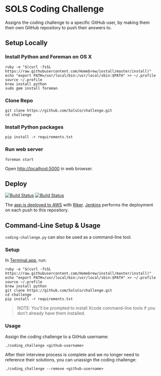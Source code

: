 # SOLS Coding Challenge

Assigns the coding challenge to a specific GitHub user,
by making them their own GitHub repository to push their answers to.

## Setup Locally

### Install Python and Foreman on OS X

```
ruby -e "$(curl -fsSL https://raw.githubusercontent.com/Homebrew/install/master/install)"
echo "export PATH=/usr/local/bin:/usr/local/sbin:$PATH" >> ~/.profile
source ~/.profile
brew install python
sudo gem install foreman
```

### Clone Repo

```
git clone https://github.com/SolsCo/challenge.git
cd challenge
```

### Install Python packages

```
pip install -r requirements.txt
```

### Run web server

```
foreman start
```

Open [http://localhost:5000](http://localhost:5000) in web browser.

## Deploy

[![Build Status](http://ec2-52-5-135-159.compute-1.amazonaws.com:8080/buildStatus/icon?job=coding-challenge-admin)](http://ec2-52-5-135-159.compute-1.amazonaws.com:8080/job/coding-challenge-admin/)
[![Build Status](http://ec2-52-5-135-159.compute-1.amazonaws.com:8080/job/coding-challenge-admin/badge/icon)](http://ec2-52-5-135-159.compute-1.amazonaws.com:8080/job/coding-challenge-admin/)

The [app is deployed to AWS](http://ec2-52-4-137-245.compute-1.amazonaws.com) with
[Riker](http://github.com/jschementi/riker). [Jenkins](http://ec2-52-5-135-159.compute-1.amazonaws.com:8080/job/coding-challenge-admin/)
performs the deployment on each push to this repository.

## Command-Line Setup & Usage

`coding-challenge.py` can also be used as a command-line tool.

### Setup

In [Terminal.app](http://en.wikipedia.org/wiki/Terminal_%28OS_X%29), run:

```
ruby -e "$(curl -fsSL https://raw.githubusercontent.com/Homebrew/install/master/install)"
echo "export PATH=/usr/local/bin:/usr/local/sbin:$PATH" >> ~/.profile
source ~/.profile
brew install python
git clone https://github.com/SolsCo/challenge.git
cd challenge
pip install -r requirements.txt
```

> NOTE: You'll be prompted to install Xcode command-line tools if you don't
> already have them installed.

### Usage

Assign the coding challenge to a GitHub username:

```
./coding_challenge <github-username>
```

After their interview process is complete and we no longer need to reference
their solutions, you can unassign the coding challenge:

```
./coding_challenge --remove <github-username>
```

